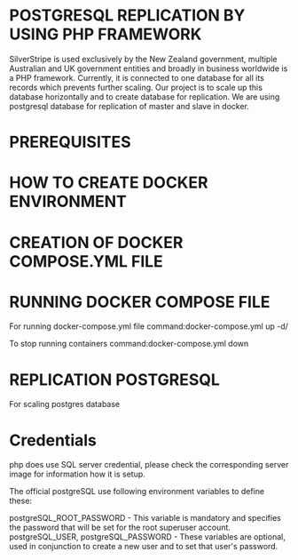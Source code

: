 # POSTGRESQL REPLICATION BY USING PHP FRAMEWORK

  SilverStripe is used exclusively by the New Zealand government, multiple Australian and UK government entities and broadly in business worldwide is a PHP framework. Currently, it is connected to one database for all its records which prevents further scaling. Our project is to scale up this database horizontally and to create database for replication.
  We are using postgresql database for replication of master and slave in docker.
 

# PREREQUISITES



# HOW TO CREATE DOCKER ENVIRONMENT

# CREATION OF DOCKER COMPOSE.YML FILE


# RUNNING DOCKER COMPOSE FILE
 
 For running docker-compose.yml file  command:docker-compose.yml up -d/
 
 To stop running containers command:docker-compose.yml down


# REPLICATION POSTGRESQL 

For scaling postgres database 
 
# Credentials
php does use SQL server credential, please check the corresponding server image for information how it is setup.

The official postgreSQL use following environment variables to define these:

postgreSQL_ROOT_PASSWORD - This variable is mandatory and specifies the password that will be set for the root superuser account.
postgreSQL_USER, postgreSQL_PASSWORD - These variables are optional, used in conjunction to create a new user and to set that user's password.
